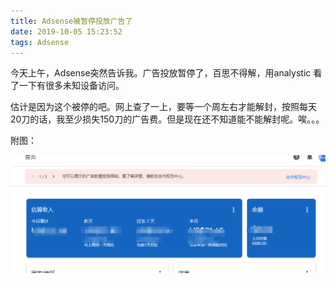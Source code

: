 ```yaml
---
title: Adsense被暂停投放广告了
date: 2019-10-05 15:23:52
tags: Adsense
---
```


今天上午，Adsense突然告诉我。广告投放暂停了，百思不得解，用analystic 看了一下有很多未知设备访问。



<!--more-->



估计是因为这个被停的吧。网上查了一上，要等一个周左右才能解封，按照每天20刀的话，我至少损失150刀的广告费。但是现在还不知道能不能解封呢。唉。。。

附图：

![suspend](/images/suspend.png)